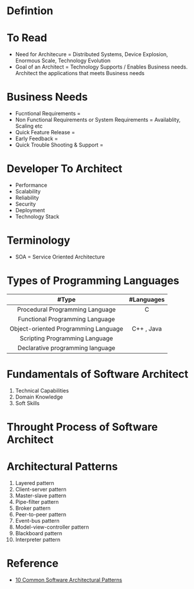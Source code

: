 # Defintion

# To Read
* Need for Architecure = Distributed Systems, Device Explosion, Enormous Scale, Technology Evolution
* Goal of an Architect = Technology Supports / Enables Business needs. Architect the applications that meets Business needs

# Business Needs
* Fucntional Requirements = 
* Non Functional Requirements or System Requirements = Availablity, Scaling etc
* Quick Feature Release = 
* Early Feedback = 
* Quick Trouble Shooting & Support =

# Developer To Architect
* Performance
* Scalability
* Reliability
* Security
* Deployment
* Technology Stack

# Terminology
* SOA = Service Oriented Architecture

# Types of Programming Languages
| #Type | #Languages |
| :---: | :---: | 
| Procedural Programming Language  |  C |
| Functional Programming Language  |  |
| Object-oriented Programming Language  | C++ , Java |
| Scripting Programming Language  |  |
| Declarative programming language  |  |

# Fundamentals of Software Architect
1. Technical Capabilities
2. Domain Knowledge
3. Soft Skills


# Throught Process of Software Architect


# Architectural Patterns
1. Layered pattern
2. Client-server pattern
3. Master-slave pattern
4. Pipe-filter pattern
5. Broker pattern
6. Peer-to-peer pattern
7. Event-bus pattern
8. Model-view-controller pattern
9. Blackboard pattern
10. Interpreter pattern

# Reference
* [10 Common Software Architectural Patterns](https://towardsdatascience.com/10-common-software-architectural-patterns-in-a-nutshell-a0b47a1e9013)
